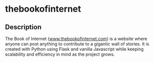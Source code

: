 # thebookofinternet
## Description
The Book of Internet (www.thebookofinternet.com) is a website where anyone can post anything to contribute to a gigantic wall of stories. It is created with Python using Flask and vanilla Javascript while keeping scalability and efficiency in mind as the project grows.
